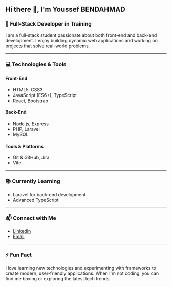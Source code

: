 ## Hi there 👋, I'm Youssef BENDAHMAD

### 🚀 Full-Stack Developer in Training
I am a full-stack student passionate about both front-end and back-end development. I enjoy building dynamic web applications and working on projects that solve real-world problems.

---

### 💻 Technologies & Tools
#### **Front-End**
- HTML5, CSS3
- JavaScript (ES6+), TypeScript
- React, Bootstrap

#### **Back-End**
- Node.js, Express
- PHP, Laravel
- MySQL

#### **Tools & Platforms**
- Git & GitHub, Jira
- Vite

---

### 📚 Currently Learning
- Laravel for back-end development
- Advanced TypeScript

---

### 📬 Connect with Me
- [LinkedIn](https://linkedin.com/in/youssef-bendahmad)
- [Email](mailto:bendahmadyoussef@gmail.com)

---

### ⚡ Fun Fact
I love learning new technologies and experimenting with frameworks to create modern, user-friendly applications. When I'm not coding, you can find me boxing or exploring the latest tech trends.
